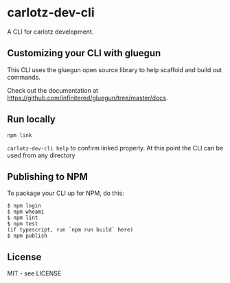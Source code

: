 # carlotz-dev-cli

A CLI for carlotz development.

## Customizing your CLI with gluegun

This CLI uses the gluegun open source library to help scaffold and build out commands.

Check out the documentation at <https://github.com/infinitered/gluegun/tree/master/docs>.

## Run locally

`npm link`

`carlotz-dev-cli help` to confirm linked properly. At this point the CLI can be used from any directory

## Publishing to NPM

To package your CLI up for NPM, do this:

```shell
$ npm login
$ npm whoami
$ npm lint
$ npm test
(if typescript, run `npm run build` here)
$ npm publish
```

## License

MIT - see LICENSE
